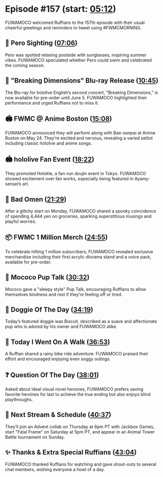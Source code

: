 # Episode #157 (start: [05:12](https://youtu.be/xba6xhc7bWE?t=05m12s))

FUWAMOCO welcomed Ruffians to the 157th episode with their usual cheerful greetings and reminders to tweet using #FWMCMORNING.

## 👀 Pero Sighting ([07:06](https://youtu.be/xba6xhc7bWE?t=07m06s))

Pero was spotted relaxing poolside with sunglasses, inspiring summer vibes. FUWAMOCO speculated whether Pero could swim and celebrated the coming season.

## 🎤 "Breaking Dimensions" Blu-ray Release ([10:45](https://youtu.be/xba6xhc7bWE?t=10m45s))

The Blu-ray for hololive English’s second concert, "Breaking Dimensions," is now available for pre-order until June 5. FUWAMOCO highlighted their performance and urged Ruffians not to miss it.

## 🏟️ FWMC @ Anime Boston ([15:08](https://youtu.be/xba6xhc7bWE?t=15m08s))

FUWAMOCO announced they will perform along with Bae-senpai at Anime Boston on May 24. They're excited and nervous, revealing a varied setlist including classic hololive and anime songs.

## 🏟️ hololive Fan Event ([18:22](https://youtu.be/xba6xhc7bWE?t=18m22s))

They promoted Holokle, a fan-run doujin event in Tokyo. FUWAMOCO showed excitement over fan works, especially being featured in Ayamy-sensei’s art.

## 🔮 Bad Omen ([21:29](https://youtu.be/xba6xhc7bWE?t=21m29s))

After a glitchy start on Monday, FUWAMOCO shared a spooky coincidence of spending 4,444 yen on groceries, sparking superstitious musings and playful worries.

## 📦 FWMC 1 Million Merch ([24:55](https://youtu.be/xba6xhc7bWE?t=24m55s))

To celebrate hitting 1 million subscribers, FUWAMOCO revealed exclusive merchandise including their first acrylic diorama stand and a voice pack, available for pre-order.

## 📣 Mococo Pup Talk ([30:32](https://youtu.be/xba6xhc7bWE?t=30m32s))

Mococo gave a "sleepy style" Pup Talk, encouraging Ruffians to allow themselves kindness and rest if they’re feeling off or tired.

## 🐶 Doggie Of The Day ([34:19](https://youtu.be/xba6xhc7bWE?t=34m19s))

Today’s featured doggie was Biscuit, described as a suave and affectionate pup who is adored by his owner and FUWAMOCO alike.

## 🚶 Today I Went On A Walk ([36:53](https://youtu.be/xba6xhc7bWE?t=36m53s))

A Ruffian shared a rainy bike ride adventure. FUWAMOCO praised their effort and encouraged enjoying even soggy outings.

## ❓ Question Of The Day ([38:01](https://youtu.be/xba6xhc7bWE?t=38m01s))

Asked about ideal visual novel heroines, FUWAMOCO prefers saving favorite heroines for last to achieve the true ending but also enjoys blind playthroughs.

## 📅 Next Stream & Schedule ([40:37](https://youtu.be/xba6xhc7bWE?t=40m37s))

They’ll join an Advent collab on Thursday at 6pm PT with Jackbox Games, start "Fatal Frame" on Saturday at 5pm PT, and appear in an Animal Tower Battle tournament on Sunday.

## ✨ Thanks & Extra Special Ruffians ([43:04](https://youtu.be/xba6xhc7bWE?t=43m04s))

FUWAMOCO thanked Ruffians for watching and gave shout-outs to several chat members, wishing everyone a howl of a day.
